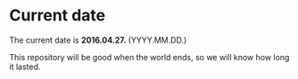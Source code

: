 # Current date

The current date is **2016.04.27.** (YYYY.MM.DD.)

This repository will be good when the world ends, so we will know how long it lasted.